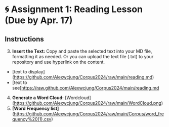 
# 🌀 Assignment 1: Reading Lesson (Due by Apr. 17)

## Instructions

3. **Insert the Text:** Copy and paste the selected text into your MD file, formatting it as needed. Or you can upload the text file (.txt) to your repository and use hyperlink on the content.
+ [text to display] (https://github.com/Alexwcjung/Corpus2024/raw/main/reading.md)
+ [text to see]https://raw.github.com/Alexwcjung/Corpus2024/main/reading.md

4. **Generate a Word Cloud:** [Wordcloud] (https://github.com/Alexwcjung/Corpus2024/raw/main/WordCloud.png)
5. **[Word Frequency list]** (https://github.com/Alexwcjung/Corpus2024/raw/main/Corpus/word_frequency%20(1).csv)
